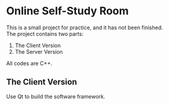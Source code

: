 # Online Self-Study Room  

This is a small project for practice, and it has not been finished.  
The project contains two parts:  
1. The Client Version  
2. The Server Version  

All codes are C++.  

## The Client Version
Use Qt to build the software framework.
